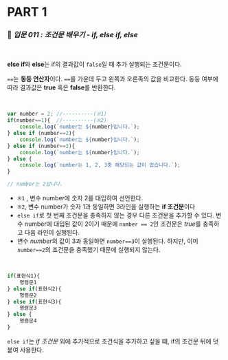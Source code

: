 # PART 1

###  :pencil: ***입문 011 :  조건문 배우기 - if, else if, else***

<br>

**else if**와 **else**는 if의 결과값이 `false`일 때 추가 실행되는 조건문이다.

`==`는 **동등 연산자**이다. `==`를 가운데 두고 왼쪽과 오른족의 값을 비교한다. 동등 여부에 따라 결과값은 **true** 혹은 **false**를 반환한다.

<br>

```javascript
var number = 2;	//----------(※1)
if(number==1){	//----------(※2)
    console.log(`number는 ${number}입니다.`);
} else if (number==2){
    console.log(`number는 ${number}입니다.`);
} else if (number==3){
    console.log(`number는 ${number}입니다.`);
} else {
    console.log(`number는 1, 2, 3중 해당되는 값이 없습니다.`);
}

// number는 2입니다.
```

- `※1` , 변수 number에 숫자 2를 대입하여 선언한다.
- `※2`,  변수 number가 숫자 1과 동일하면 3라인을 실행하는 **if 조건문**이다
- `else if`로 첫 번째 조건문을 충족하지 않는 경우 다른 조건문을 추가할 수 있다. 변수 number에 대입된 값이 2이기 때문에 `number == 2`인 조건문은 *true*를 충족하고 다음 라인이 실행된다. 
- 변수 *number*의 값이 3과 동일하면 `number==3`이 실행된다. 하지만, 이미 `number==2`의 조건문을 충족했기 때문에 실행되지 않는다.

<br>

```javascript
if(표현식1){
    명령문1
} else if(표현식2){
    명령문2
} else if(표현식3){
    명령문3
} else {
    명령문4
}
```

`else if`는 *if 조건문* 외에 추가적으로 조건식을 추가하고 싶을 떄, if의 조건문 뒤에 덧붙여 사용한다.

